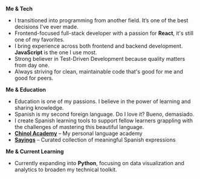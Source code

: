 **Me & Tech**
- I transitioned into programming from another field. It’s one of the best decisions I've ever made.
- Frontend-focused full-stack developer with a passion for **React**, it's still one of my favorites.
- I bring experience across both frontend and backend development. **JavaScript** is the one I use most.
- Strong believer in Test-Driven Development because quality matters from day one.
- Always striving for clean, maintainable code that's good for me and good for peers.

**Me & Education**
- Education is one of my passions. I believe in the power of learning and sharing knowledge. 
- Spanish is my second foreign language. Do I love it? Bueno, demasiado. 
- I create Spanish learning tools to support fellow learners grappling with the challenges of mastering this beautiful language.
- **[Chinol Academy](https://chinoles.com)** – My personal language academy
- **[Sayings](https://lang-sp-sayings.vercel.app)** – Curated collection of meaningful Spanish expressions

**Me & Current Learning**
- Currently expanding into **Python**, focusing on data visualization and analytics to broaden my technical toolkit.

